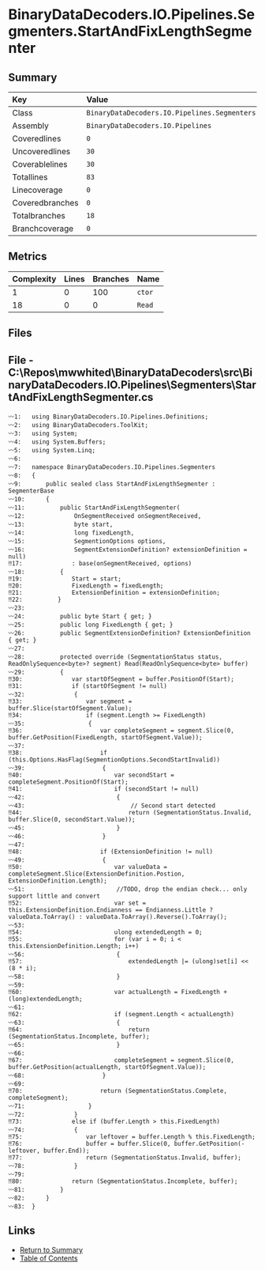 ﻿# BinaryDataDecoders.IO.Pipelines.Segmenters.StartAndFixLengthSegmenter

## Summary

| Key             | Value                                                                   |
| :-------------- | :---------------------------------------------------------------------- |
| Class           | `BinaryDataDecoders.IO.Pipelines.Segmenters.StartAndFixLengthSegmenter` |
| Assembly        | `BinaryDataDecoders.IO.Pipelines`                                       |
| Coveredlines    | `0`                                                                     |
| Uncoveredlines  | `30`                                                                    |
| Coverablelines  | `30`                                                                    |
| Totallines      | `83`                                                                    |
| Linecoverage    | `0`                                                                     |
| Coveredbranches | `0`                                                                     |
| Totalbranches   | `18`                                                                    |
| Branchcoverage  | `0`                                                                     |

## Metrics

| Complexity | Lines | Branches | Name    |
| :--------- | :---- | :------- | :------ |
| 1          | 0     | 100      | `ctor`  |
| 18         | 0     | 0        | `Read`  |

## Files

## File - C:\Repos\mwwhited\BinaryDataDecoders\src\BinaryDataDecoders.IO.Pipelines\Segmenters\StartAndFixLengthSegmenter.cs

```CSharp
〰1:   using BinaryDataDecoders.IO.Pipelines.Definitions;
〰2:   using BinaryDataDecoders.ToolKit;
〰3:   using System;
〰4:   using System.Buffers;
〰5:   using System.Linq;
〰6:   
〰7:   namespace BinaryDataDecoders.IO.Pipelines.Segmenters
〰8:   {
〰9:       public sealed class StartAndFixLengthSegmenter : SegmenterBase
〰10:      {
〰11:          public StartAndFixLengthSegmenter(
〰12:              OnSegmentReceived onSegmentReceived,
〰13:              byte start,
〰14:              long fixedLength,
〰15:              SegmentionOptions options,
〰16:              SegmentExtensionDefinition? extensionDefinition = null)
‼17:              : base(onSegmentReceived, options)
〰18:          {
‼19:              Start = start;
‼20:              FixedLength = fixedLength;
‼21:              ExtensionDefinition = extensionDefinition;
‼22:          }
〰23:  
〰24:          public byte Start { get; }
〰25:          public long FixedLength { get; }
〰26:          public SegmentExtensionDefinition? ExtensionDefinition { get; }
〰27:  
〰28:          protected override (SegmentationStatus status, ReadOnlySequence<byte>? segment) Read(ReadOnlySequence<byte> buffer)
〰29:          {
‼30:              var startOfSegment = buffer.PositionOf(Start);
‼31:              if (startOfSegment != null)
〰32:              {
‼33:                  var segment = buffer.Slice(startOfSegment.Value);
‼34:                  if (segment.Length >= FixedLength)
〰35:                  {
‼36:                      var completeSegment = segment.Slice(0, buffer.GetPosition(FixedLength, startOfSegment.Value));
〰37:  
‼38:                      if (this.Options.HasFlag(SegmentionOptions.SecondStartInvalid))
〰39:                      {
‼40:                          var secondStart = completeSegment.PositionOf(Start);
‼41:                          if (secondStart != null)
〰42:                          {
〰43:                              // Second start detected
‼44:                              return (SegmentationStatus.Invalid, buffer.Slice(0, secondStart.Value));
〰45:                          }
〰46:                      }
〰47:  
‼48:                      if (ExtensionDefinition != null)
〰49:                      {
‼50:                          var valueData = completeSegment.Slice(ExtensionDefinition.Postion, ExtensionDefinition.Length);
〰51:                          //TODO, drop the endian check... only support little and convert
‼52:                          var set = this.ExtensionDefinition.Endianness == Endianness.Little ? valueData.ToArray() : valueData.ToArray().Reverse().ToArray();
〰53:  
‼54:                          ulong extendedLength = 0;
‼55:                          for (var i = 0; i < this.ExtensionDefinition.Length; i++)
〰56:                          {
‼57:                              extendedLength |= (ulong)set[i] << (8 * i);
〰58:                          }
〰59:  
‼60:                          var actualLength = FixedLength + (long)extendedLength;
〰61:  
‼62:                          if (segment.Length < actualLength)
〰63:                          {
‼64:                              return (SegmentationStatus.Incomplete, buffer);
〰65:                          }
〰66:  
‼67:                          completeSegment = segment.Slice(0, buffer.GetPosition(actualLength, startOfSegment.Value));
〰68:                      }
〰69:  
‼70:                      return (SegmentationStatus.Complete, completeSegment);
〰71:                  }
〰72:              }
‼73:              else if (buffer.Length > this.FixedLength)
〰74:              {
‼75:                  var leftover = buffer.Length % this.FixedLength;
‼76:                  buffer = buffer.Slice(0, buffer.GetPosition(-leftover, buffer.End));
‼77:                  return (SegmentationStatus.Invalid, buffer);
〰78:              }
〰79:  
‼80:              return (SegmentationStatus.Incomplete, buffer);
〰81:          }
〰82:      }
〰83:  }
```

## Links

* [Return to Summary](Summary.md)
* [Table of Contents](../TOC.md)

